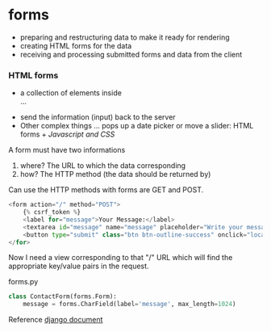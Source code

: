 # forms
- preparing and restructuring data to make it ready for rendering
- creating HTML forms for the data
- receiving and processing submitted forms and data from the client

### HTML forms
- a collection of elements inside <form>...</form>
- send the information (input) back to the server
- Other complex things ... pops up a date picker or move a slider: HTML forms +
*Javascript and CSS*

A form must have two informations
1. where?
The URL to which the data corresponding
2. how?
The HTTP method (the data should be returned by)

Can use the HTTP methods with forms are GET and POST.

```python
<form action="/" method="POST">
    {% csrf_token %}
    <label for="message">Your Message:</label>
    <textarea id="message" name="message" placeholder="Write your message here..."></textarea>
    <button type="submit" class="btn btn-outline-success" onclick="location.href='main'">Send Message</button>
</for>
```
Now I need a view corresponding to that "/" URL which will find the appropriate key/value pairs in the request.

forms.py
```python
class ContactForm(forms.Form):
    message = forms.CharField(label='message', max_length=1024)
```






Reference [django document]('https://docs.djangoproject.com/en/4.0/topics/forms/')